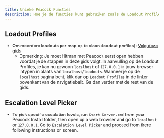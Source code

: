 ```yaml
---
title: Unieke Peacock Functies
description: Hoe je de functies kunt gebruiken zoals de Loadout Profiles en de Escalation Level Picker.
---
```


## Loadout Profiles

-   Om meerdere loadouts per map op te slaan (loadout profiles): [Volg deze gids](https://www.youtube.com/watch?v=ouD9QBSVHI0)
    -   Opmerking: Je moet Hitman met Peacock eerst open hebben voordat je de stappen in deze gids volgt. In aanvulling op de Loadout Profiles, je kan nu gewoon `localhost` of `127.0.0.1` in jouw browser intypen in plaats van `localhost/loadouts`. Wanneer je op de `localhost` pagina bent, klik dan op `Loadout Profiles` in de linker bovenkant van de navigatiebalk. Ga dan verder met de rest van de gids.

## Escalation Level Picker

-   To pick specific escalation levels, run `Start Server.cmd` from your Peacock Install folder, then open up a web browser and go to `localhost` or `127.0.0.1`. Go to `Escalation Level Picker` and proceed from there following instructions on screen.
